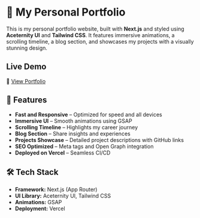 # 📌 My Personal Portfolio

This is my personal portfolio website, built with **Next.js** and styled using **Aceternity UI** and **Tailwind CSS**. It features immersive animations, a scrolling timeline, a blog section, and showcases my projects with a visually stunning design.

##  Live Demo
🔗 [View Portfolio](https://portfolio-v-2-lime.vercel.app/)  

## 📌 Features
-  **Fast and Responsive** – Optimized for speed and all devices  
-  **Immersive UI** – Smooth animations using GSAP  
-  **Scrolling Timeline** – Highlights my career journey  
-  **Blog Section** – Share insights and experiences  
-  **Projects Showcase** – Detailed project descriptions with GitHub links  
-  **SEO Optimized** – Meta tags and Open Graph integration  
-  **Deployed on Vercel** – Seamless CI/CD  

## 🛠️ Tech Stack
- **Framework:** Next.js (App Router)  
- **UI Library:** Aceternity UI, Tailwind CSS  
- **Animations:** GSAP  
- **Deployment:** Vercel  


